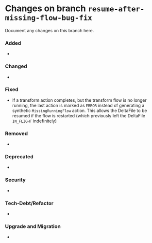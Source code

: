 # Changes on branch `resume-after-missing-flow-bug-fix`
Document any changes on this branch here.
### Added
- 

### Changed
- 

### Fixed
- If a transform action completes, but the transform flow is no longer running, the last action is marked as `ERROR` instead of generating a synthetic `MissingRunningFlow` action. This allows the DeltaFile to be resumed if the flow is restarted (which previously left the DeltaFile `IN_FLIGHT` indefinitely)

### Removed
- 

### Deprecated
- 

### Security
- 

### Tech-Debt/Refactor
- 

### Upgrade and Migration
- 
